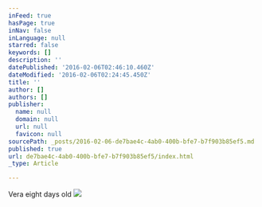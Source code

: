 ```yaml
---
inFeed: true
hasPage: true
inNav: false
inLanguage: null
starred: false
keywords: []
description: ''
datePublished: '2016-02-06T02:46:10.460Z'
dateModified: '2016-02-06T02:24:45.450Z'
title: ''
author: []
authors: []
publisher:
  name: null
  domain: null
  url: null
  favicon: null
sourcePath: _posts/2016-02-06-de7bae4c-4ab0-400b-bfe7-b7f903b85ef5.md
published: true
url: de7bae4c-4ab0-400b-bfe7-b7f903b85ef5/index.html
_type: Article

---
```

Vera eight days old
![](https://the-grid-user-content.s3-us-west-2.amazonaws.com/6b4b830b-2666-4948-8b10-b9e8b46f9c8c.jpg)